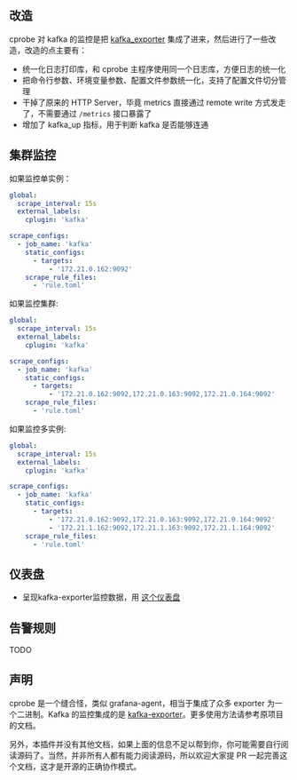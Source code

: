 ## 改造

cprobe 对 kafka 的监控是把 [kafka_exporter](https://github.com/danielqsj/kafka_exporter) 集成了进来，然后进行了一些改造，改造的点主要有：

- 统一化日志打印库，和 cprobe 主程序使用同一个日志库，方便日志的统一化
- 把命令行参数、环境变量参数、配置文件参数统一化，支持了配置文件切分管理
- 干掉了原来的 HTTP Server，毕竟 metrics 直接通过 remote write 方式发走了，不需要通过 `/metrics` 接口暴露了
- 增加了 kafka_up 指标，用于判断 kafka 是否能够连通

## 集群监控

如果监控单实例：
```yaml
global:
  scrape_interval: 15s
  external_labels:
    cplugin: 'kafka'

scrape_configs:
  - job_name: 'kafka'
    static_configs:
      - targets:
          - '172.21.0.162:9092'
    scrape_rule_files:
      - 'rule.toml'
```

如果监控集群:
```yaml
global:
  scrape_interval: 15s
  external_labels:
    cplugin: 'kafka'

scrape_configs:
  - job_name: 'kafka'
    static_configs:
      - targets:
          - '172.21.0.162:9092,172.21.0.163:9092,172.21.0.164:9092'
    scrape_rule_files:
      - 'rule.toml'
```

如果监控多实例:
```yaml
global:
  scrape_interval: 15s
  external_labels:
    cplugin: 'kafka'

scrape_configs:
  - job_name: 'kafka'
    static_configs:
      - targets:
          - '172.21.0.162:9092,172.21.0.163:9092,172.21.0.164:9092'
          - '172.21.1.162:9092,172.21.1.163:9092,172.21.1.164:9092'
    scrape_rule_files:
      - 'rule.toml'
```

## 仪表盘

- 呈现kafka-exporter监控数据，用 [这个仪表盘](./dash/grafana_kafka_01.json)

## 告警规则

TODO

## 声明

cprobe 是一个缝合怪，类似 grafana-agent，相当于集成了众多 exporter 为一个二进制。Kafka 的监控集成的是 [kafka-exporter](https://github.com/danielqsj/kafka_exporter)。更多使用方法请参考原项目的文档。

另外，本插件并没有其他文档，如果上面的信息不足以帮到你，你可能需要自行阅读源码了。当然，并非所有人都有能力阅读源码，所以欢迎大家提 PR 一起完善这个文档，这才是开源的正确协作模式。

